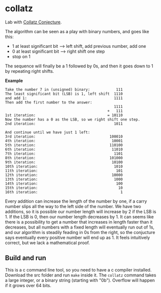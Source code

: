 # collatz
Lab with [Collatz Conjecture](https://en.wikipedia.org/wiki/Collatz_conjecture).

The algorithm can be seen as a play with binary numbers, and goes like this:

- 1 at least significant bit --> left shift, add previous number, add one
- 0 at least significant bit --> right shift one step
- stop on 1

The sequence will finally be a 1 followed by 0s, and then it goes down to 1 by repeating right shifts.

**Example**

```
Take the number 7 in (unsigned) binary:            111
The least significant bit (LSB) is 1, left shift  1110
and add 1:                                        1111
Then add the first number to the answer:
                                                  1111
                                               +   111
1st iteration:                                 = 10110
Now the number has a 0 as the LSB, so we right shift one step.
2nd iteration:                                    1011

And continue until we have just 1 left:
3rd iteration:                                  100010
4th iteration:                                   10001
5th iteration:                                  110100
6th iteration:                                   11010
7th iteration:                                    1101
8th iteration:                                  101000
9th iteration:                                   10100
10th iteration:                                   1010
11th iteration:                                    101
12th iteration:                                  10000
13th iteration:                                   1000
14th iteration:                                    100
15th iteration:                                     10
16th iteration:                                      1
```

 

Every addition can increase the length of the number by one, if a carry number slips all the way to the left side of the number. We have two additions, so it is possible our number length will increase by 2 if the LSB is 1. If the LSB is 0, then our number length decreases by 1. It can seems like there is a possibility to get a number that increases in length faster than it decreases, but all numbers with a fixed length will eventually run out of 1s, and our algorithm is steadily feading in 0s from the right, so the conjucture says eventually every positive number will end up as 1. It feels intuitively correct, but we lack a mathematical proof.

## Build and run

This is a c command line tool, so you need to have a c compiler installed. Download the src folder and run `make` inside it. The `collatz` command takes a large integer, or a binary string (starting with "0b"). Overflow will happen if it grows over 64 bits.

